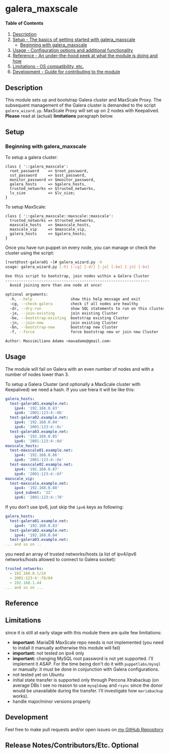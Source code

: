 # galera_maxscale

#### Table of Contents

1. [Description](#description)
1. [Setup - The basics of getting started with galera_maxscale](#setup)
    * [Beginning with galera_maxscale](#beginning-with-galera_maxscale)
1. [Usage - Configuration options and additional functionality](#usage)
1. [Reference - An under-the-hood peek at what the module is doing and how](#reference)
1. [Limitations - OS compatibility, etc.](#limitations)
1. [Development - Guide for contributing to the module](#development)

## Description

This module sets up and bootstrap Galera cluster and MaxScale Proxy.
The subsequent management of the Galera cluster is demanded to the script `galera_wizard.yp`.
MaxScale Proxy will set up on 2 nodes with Keepalived.
**Please** read at (actual) **limitations** paragraph below.


## Setup

### Beginning with galera_maxscale

To setup a galera cluster:

```puppet
class { '::galera_maxscale':
  root_password    => $root_password,
  sst_password     => $sst_password,
  monitor_password => $monitor_password,
  galera_hosts     => $galera_hosts,
  trusted_networks => $trusted_networks,
  lv_size          => $lv_size;
}
```

To setup MaxScale:
```puppet
class { '::galera_maxscale::maxscale::maxscale':
  trusted_networks => $trusted_networks,
  maxscale_hosts   => $maxscale_hosts,
  maxscale_vip     => $maxscale_vip,
  galera_hosts     => $galera_hosts;
}
```

Once you have run puppet on every node, you can manage or check the cluster using the script:
```sh
[root@test-galera01 ~]# galera_wizard.py -h
usage: galera_wizard.py [-h] [-cg] [-dr] [-je] [-be] [-jn] [-bn]

Use this script to bootstrap, join nodes within a Galera Cluster
----------------------------------------------------------------
  Avoid joining more than one node at once!

optional arguments:
  -h, --help                 show this help message and exit
  -cg, --check-galera        check if all nodes are healthy
  -dr, --dry-run             show SQL statements to run on this cluster
  -je, --join-existing       join existing Cluster
  -be, --bootstrap-existing  bootstrap existing Cluster
  -jn, --join-new            join existing Cluster
  -bn, --bootstrap-new       bootstrap new Cluster
  -f, --force                force bootstrap new or join new Cluster

Author: Massimiliano Adamo <maxadamo@gmail.com>
```

## Usage

The module will fail on Galera with an even number of nodes and with a number of nodes lower than 3.

To setup a Galera Cluster (and optionally a MaxScale cluster with Keepalived) we need a hash. If you use hiera it will be like this:

```yaml
galera_hosts:
  test-galera01.example.net:
    ipv4: '192.168.0.83'
    ipv6: '2001:123:4::6b'
  test-galera02.example.net:
    ipv4: '192.168.0.84'
    ipv6: '2001:123:4::6c'
  test-galera03.example.net:
    ipv4: '192.168.0.85'
    ipv6: '2001:123:4::6d'
maxscale_hosts:
  test-maxscale01.example.net:
    ipv4: '192.168.0.86'
    ipv6: '2001:123:4::6e'
  test-maxscale02.example.net:
    ipv4: '192.168.0.87'
    ipv6: '2001:123:4::6f'
maxscale_vip:
  test-maxscale.example.net:
    ipv4: '192.168.0.88'
    ipv4_subnet: '22'
    ipv6: '2001:123:4::70'
```

If you don't use ipv6, just skip the `ipv6` keys as following:
```yaml
galera_hosts:
  test-galera01.example.net:
    ipv4: '192.168.0.83'
  test-galera02.example.net:
    ipv4: '192.168.0.84'
  test-galera03.example.net:
... and so on ..
```

you need an array of trusted networks/hosts (a list of ipv4/ipv6 networks/hosts allowed to connect to Galera socket):
```yaml
trusted_networks:
  - 192.168.0.1/24
  - 2001:123:4::70/64
  - 192.168.1.44
... and so on ...
```


## Reference



## Limitations

since it is still at early stage with this module there are quite few limitations:
- **important:** MariaDB MaxScale repo needs is not implemented (you need to install it manually aotherwise this module will fail)
- **important:** not tested on ipv4 only
- **important:** changing MySQL root password is not yet supported. I'll implement it ASAP. For the time being don't do it with `puppetlabs/mysql` or manually: it must be done in conjunction with Galera configurations.
- not tested yet on Ubuntu
- initial state transfer is supported only through Percona Xtrabackup (on average DBs I see no reason to use `mysqldump` and `rsync` since the donor would be unavailable during the transfer. I'll investigate how `mariabackup` works).
- handle major/minor versions properly


## Development

Feel free to make pull requests and/or open issues on [my GitHub Repository](https://github.com/maxadamo/galera_maxscale)

## Release Notes/Contributors/Etc. **Optional**
